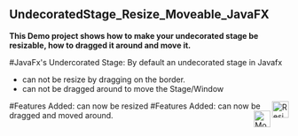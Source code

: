## UndecoratedStage_Resize_Moveable_JavaFX
**This Demo project shows how to make your undecorated  stage be resizable, how to dragged it around and move it.**

#JavaFx's Undercorated Stage:
By default an undecorated stage in Javafx 
- can not be resize by dragging on the border.
- can not be dragged around to move the Stage/Window
 
#Features Added: can now be resized
<img src="./onDragResizeOpt.gif" alt="ResizeApp" align="right" width="30"/>
#Features Added: can now be dragged and moved around.
<img src="./onDragMoveOpt.gif" alt="MoveableApp" align="right" width="30"/>
